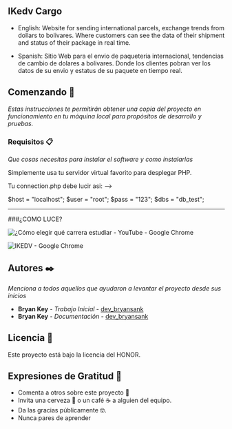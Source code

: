 ## IKedv Cargo 

* English: Website for sending international parcels, exchange trends from dollars to bolivares. Where customers can see the data of their shipment and status of their package in real time.

* Spanish: Sitio Web para el envio de paqueteria internacional, tendencias de cambio de dolares a bolivares. Donde los clientes pobran ver los datos de su envio y estatus de su paquete en tiempo real. 

## Comenzando 🚀

_Estas instrucciones te permitirán obtener una copia del proyecto en funcionamiento en tu máquina local para propósitos de desarrollo y pruebas._


### Requisitos 📋

_Que cosas necesitas para instalar el software y como instalarlas_

Simplemente usa tu servidor virtual favorito para desplegar PHP.

Tu connection.php debe lucir asi: -->

$host = "localhost"; 
$user = "root"; 
$pass = "123"; 
$dbs = "db_test";

-----------

###¿COMO LUCE?

![¿Cómo elegir qué carrera estudiar - YouTube - Google Chrome](https://user-images.githubusercontent.com/52433472/102000854-10e99e80-3cc2-11eb-974b-5b9b9db6b12a.jpg)

![IKEDV - Google Chrome](https://user-images.githubusercontent.com/52433472/102000860-22cb4180-3cc2-11eb-9fc6-448360cb55a0.jpg)


## Autores ✒️

_Menciona a todos aquellos que ayudaron a levantar el proyecto desde sus inicios_

* **Bryan Key** - *Trabajo Inicial* - [dev_bryansank](https://github.com/bryansank)
* **Bryan Key** - *Documentación* - [dev_bryansank](https://github.com/bryansank) 

## Licencia 📄

Este proyecto está bajo la licencia del HONOR.

## Expresiones de Gratitud 🎁

* Comenta a otros sobre este proyecto 📢
* Invita una cerveza 🍺 o un café ☕ a alguien del equipo. 
* Da las gracias públicamente 🤓.
* Nunca pares de aprender
~~~Testing
